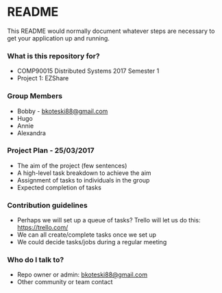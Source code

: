 # README #

This README would normally document whatever steps are necessary to get your application up and running.

### What is this repository for? ###

* COMP90015 Distributed Systems 2017 Semester 1
* Project 1: EZShare

### Group Members ###

* Bobby - bkoteski88@gmail.com
* Hugo
* Annie
* Alexandra

### Project Plan - 25/03/2017 ###

* The aim of the project (few sentences)
* A high-level task breakdown to achieve the aim
* Assignment of tasks to individuals in the group
* Expected completion of tasks

### Contribution guidelines ###

* Perhaps we will set up a queue of tasks? Trello will let us do this: https://trello.com/
* We can all create/complete tasks once we set up
* We could decide tasks/jobs during a regular meeting

### Who do I talk to? ###

* Repo owner or admin: bkoteski88@gmail.com
* Other community or team contact